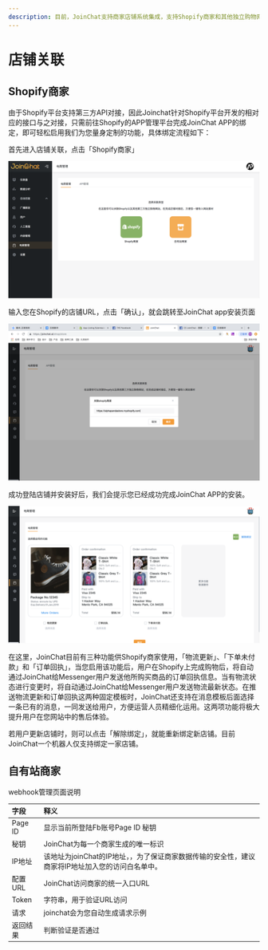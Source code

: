```yaml
---
description: 目前，JoinChat支持商家店铺系统集成，支持Shopify商家和其他独立购物网站两种类型。
---
```


# 店铺关联

## Shopify商家

由于Shopify平台支持第三方API对接，因此Joinchat针对Shopify平台开发的相对应的接口与之对接，只需前往Shopify的APP管理平台完成JoinChat APP的绑定，即可轻松启用我们为您量身定制的功能，具体绑定流程如下：

首先进入店铺关联，点击「Shopify商家」

![](../.gitbook/assets/image%20%2855%29.png)

输入您在Shopify的店铺URL，点击「确认」，就会跳转至JoinChat app安装页面

![&#x8F93;&#x5165;&#x5E97;&#x94FA;URL](../.gitbook/assets/image%20%2886%29.png)

成功登陆店铺并安装好后，我们会提示您已经成功完成JoinChat APP的安装。

![&#x9009;&#x62E9;&#x529F;&#x80FD;](../.gitbook/assets/image%20%2880%29.png)

在这里，JoinChat目前有三种功能供Shopify商家使用，「物流更新」、「下单未付款」和「订单回执」，当您启用该功能后，用户在Shopify上完成购物后，将自动通过JoinChat给Messenger用户发送他所购买商品的订单回执信息。当有物流状态进行变更时，将自动通过JoinChat给Messenger用户发送物流最新状态。在推送物流更新和订单回执这两种固定模板时，JoinChat还支持在消息模板后面选择一条已有的消息，一同发送给用户，方便运营人员精细化运用。这两项功能将极大提升用户在您网站中的售后体验。

若用户更新店铺时，则可以点击「解除绑定」，就能重新绑定新店铺。目前JoinChat一个机器人仅支持绑定一家店铺。

## 自有站商家

webhook管理页面说明

| 字段 | 释义 |
| :--- | :--- |
| Page ID | 显示当前所登陆Fb账号Page ID 秘钥 |
| 秘钥 | JoinChat为每一个商家生成的唯一标识 |
| IP地址 | 该地址为joinChat的IP地址，，为了保证商家数据传输的安全性，建议商家将IP地址加入您的访问白名单中。  |
| 配置URL | JoinChat访问商家的统一入口URL |
| Token | 字符串，用于验证URL访问 |
| 请求 | joinchat会为您自动生成请求示例 |
| 返回结果 | 判断验证是否通过 |



